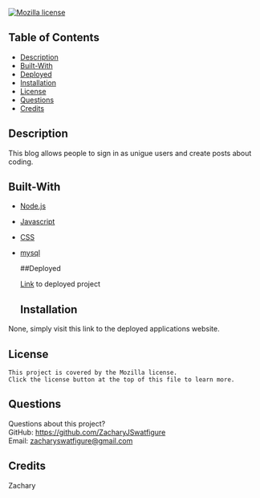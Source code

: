 [![Mozilla license](https://img.shields.io/badge/license-Mozilla-blue.svg)](https://www.mozilla.org/en-US/MPL/2.0/)
  ## Table of Contents
  - [Description](#description)
  - [Built-With](#built-with)
  - [Deployed](#deployed)
  - [Installation](#installation)
  - [License](#license)
  - [Questions](#questions)
  - [Credits](#credits)
  ## Description
  
  This blog allows people to sign in as unigue users and create posts about coding.

  ## Built-With
- [Node.js](https://nodejs.org/en/)
- [Javascript](https://www.javascript.com)
- [CSS](https://en.wikipedia.org/wiki/CSS)
- [mysql](https://www.mysql.com/)

  ##Deployed
   
  <p><a href = 'https://stark-tundra-56698.herokuapp.com/'>Link</a> to deployed project</p>

  ## Installation
 None, simply visit this link to the deployed applications website.
 
  ## License
    This project is covered by the Mozilla license. 
    Click the license button at the top of this file to learn more.
  ## Questions
  Questions about this project? <br/>
  GitHub: https://github.com/ZacharyJSwatfigure <br/>
  Email: zacharyswatfigure@gmail.com 
  ## Credits
  Zachary
